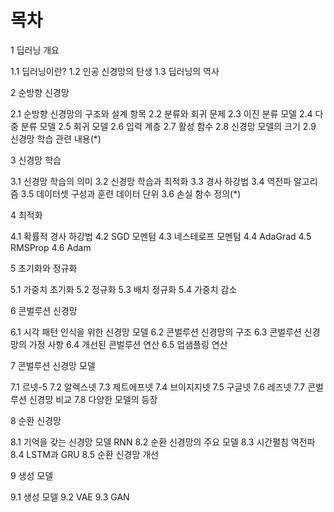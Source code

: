 # 목차
1 딥러닝 개요

1.1 딥러닝이란?
1.2 인공 신경망의 탄생
1.3 딥러닝의 역사

2 순방향 신경망

2.1 순방향 신경망의 구조와 설계 항목
2.2 분류와 회귀 문제
2.3 이진 분류 모델
2.4 다중 분류 모델
2.5 회귀 모델
2.6 입력 계층
2.7 활성 함수
2.8 신경망 모델의 크기
2.9 신경망 학습 관련 내용(*)

3 신경망 학습

3.1 신경망 학습의 의미
3.2 신경망 학습과 최적화
3.3 경사 하강법
3.4 역전파 알고리즘
3.5 데이터셋 구성과 훈련 데이터 단위
3.6 손실 함수 정의(*)

4 최적화

4.1 확률적 경사 하강법
4.2 SGD 모멘텀
4.3 네스테로프 모멘텀
4.4 AdaGrad
4.5 RMSProp
4.6 Adam

5 초기화와 정규화

5.1 가중치 초기화
5.2 정규화
5.3 배치 정규화
5.4 가중치 감소

6 콘벌루션 신경망

6.1 시각 패턴 인식을 위한 신경망 모델
6.2 콘벌루션 신경망의 구조
6.3 콘벌루션 신경망의 가정 사항
6.4 개선된 콘벌루션 연산
6.5 업샘플링 연산

7 콘벌루션 신경망 모델

7.1 르넷-5
7.2 알렉스넷
7.3 제트에프넷
7.4 브이지지넷
7.5 구글넷
7.6 레즈넷
7.7 콘벌루션 신경망 비교
7.8 다양한 모델의 등장

8 순환 신경망

8.1 기억을 갖는 신경망 모델 RNN
8.2 순환 신경망의 주요 모델
8.3 시간펼침 역전파
8.4 LSTM과 GRU
8.5 순환 신경망 개선

9 생성 모델

9.1 생성 모델
9.2 VAE
9.3 GAN
